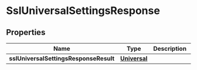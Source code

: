 # SslUniversalSettingsResponse

## Properties
Name | Type | Description | Notes
------------ | ------------- | ------------- | -------------
**sslUniversalSettingsResponseResult** | [**Universal**](Universal.md) |  |  [optional]
